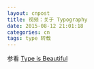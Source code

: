 ```yaml
---
layout: cnpost
title: 视频：关于 Typography
date: 2015-08-12 21:01:18
categories: cn
tags: type 转载
---
```


参看 [Type is Beautiful](http://www.typeisbeautiful.com/2007/06/28/)
